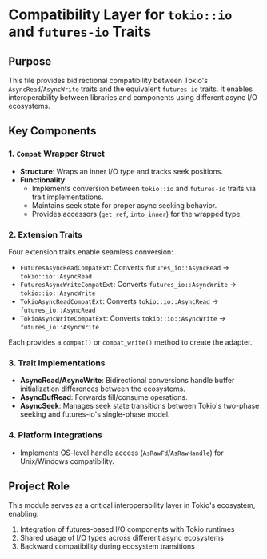 # Compatibility Layer for `tokio::io` and `futures-io` Traits

## Purpose
This file provides bidirectional compatibility between Tokio's `AsyncRead`/`AsyncWrite` traits and the equivalent `futures-io` traits. It enables interoperability between libraries and components using different async I/O ecosystems.

## Key Components

### 1. `Compat` Wrapper Struct
- **Structure**: Wraps an inner I/O type and tracks seek positions.
- **Functionality**:
  - Implements conversion between `tokio::io` and `futures-io` traits via trait implementations.
  - Maintains seek state for proper async seeking behavior.
  - Provides accessors (`get_ref`, `into_inner`) for the wrapped type.

### 2. Extension Traits
Four extension traits enable seamless conversion:
- `FuturesAsyncReadCompatExt`: Converts `futures_io::AsyncRead` → `tokio::io::AsyncRead`
- `FuturesAsyncWriteCompatExt`: Converts `futures_io::AsyncWrite` → `tokio::io::AsyncWrite`
- `TokioAsyncReadCompatExt`: Converts `tokio::io::AsyncRead` → `futures_io::AsyncRead`
- `TokioAsyncWriteCompatExt`: Converts `tokio::io::AsyncWrite` → `futures_io::AsyncWrite`

Each provides a `compat()` or `compat_write()` method to create the adapter.

### 3. Trait Implementations
- **AsyncRead/AsyncWrite**: Bidirectional conversions handle buffer initialization differences between the ecosystems.
- **AsyncBufRead**: Forwards fill/consume operations.
- **AsyncSeek**: Manages seek state transitions between Tokio's two-phase seeking and futures-io's single-phase model.

### 4. Platform Integrations
- Implements OS-level handle access (`AsRawFd`/`AsRawHandle`) for Unix/Windows compatibility.

## Project Role
This module serves as a critical interoperability layer in Tokio's ecosystem, enabling:
1. Integration of futures-based I/O components with Tokio runtimes
2. Shared usage of I/O types across different async ecosystems
3. Backward compatibility during ecosystem transitions
